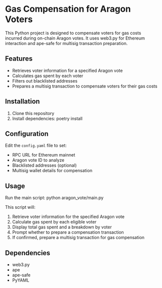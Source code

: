 # Gas Compensation for Aragon Voters

This Python project is designed to compensate voters for gas costs incurred during on-chain Aragon votes. It uses web3.py for Ethereum interaction and ape-safe for multisig transaction preparation.

## Features

- Retrieves voter information for a specified Aragon vote
- Calculates gas spent by each voter
- Filters out blacklisted addresses
- Prepares a multisig transaction to compensate voters for their gas costs

## Installation

1. Clone this repository
2. Install dependencies:
poetry install

## Configuration

Edit the `config.yaml` file to set:
- RPC URL for Ethereum mainnet
- Aragon vote ID to analyze
- Blacklisted addresses (optional)
- Multisig wallet details for compensation

## Usage

Run the main script:
python aragon_vote/main.py

This script will:
1. Retrieve voter information for the specified Aragon vote
2. Calculate gas spent by each eligible voter
3. Display total gas spent and a breakdown by voter
4. Prompt whether to prepare a compensation transaction
5. If confirmed, prepare a multisig transaction for gas compensation

## Dependencies

- web3.py
- ape
- ape-safe
- PyYAML

